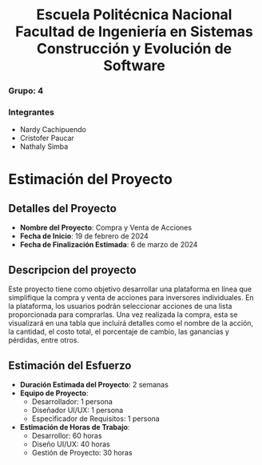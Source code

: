 <h1 align="center">
    Escuela Politécnica Nacional<br>
    Facultad de Ingeniería en Sistemas<br>
    Construcción y Evolución de Software<br>
</h1>

### Grupo: 4

### Integrantes
- Nardy Cachipuendo
- Cristofer Paucar
- Nathaly Simba
  
# Estimación del Proyecto

## Detalles del Proyecto
- **Nombre del Proyecto**: Compra y Venta de Acciones
- **Fecha de Inicio**: 19 de febrero de 2024
- **Fecha de Finalización Estimada**: 6 de marzo de 2024

## Descripcion del proyecto
Este proyecto tiene como objetivo desarrollar una plataforma en línea que simplifique la compra y venta de acciones para inversores individuales. En la plataforma, los usuarios podrán seleccionar acciones de una lista proporcionada para comprarlas. Una vez realizada la compra, esta se visualizará en una tabla que incluirá detalles como el nombre de la acción, la cantidad, el costo total, el porcentaje de cambio, las ganancias y pérdidas, entre otros.

## Estimación del Esfuerzo
- **Duración Estimada del Proyecto**: 2 semanas
- **Equipo de Proyecto**:
  - Desarrollador: 1 persona
  - Diseñador UI/UX: 1 persona
  - Especificador de Requisitos: 1 persona
- **Estimación de Horas de Trabajo**:
  - Desarrollor: 60 horas
  - Diseño UI/UX: 40 horas
  - Gestión de Proyecto: 30 horas

